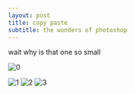 ```yaml
---
layout: post
title: copy paste
subtitle: the wonders of photoshop
---
```

wait why is that one so small

![0](https://lh3.googleusercontent.com/6hf1ZpRZ6LLeYvzuQ8wIDOpJsc52e1e4vOVqMX638KSu3MVvcOGao4jJxxcvCDw5zPLicCC1bqUlXNj_eglLbker5YUmqiDyR0wgtF3cskeIXeW4rYtzva0oQDVbTEtOWMN-S8iTABj7fYCU-KC3gkbRUzSIN9yS6OURxeWblj7JhqWdUIwmPj9oFNMvgYXtPdA-eprJCeToH4RWUua1EAfunFbURcj24DGu9EAX4GFO43Fjxa8ySAtf7sbPB9mACIBGwwhW8v0o9I2yZFLRU_gRYx5gfxKX1BoLn1nDjxpKqLqq27fhRa2-dEX_TJ9iZl0_-EgIu31MfCo4Sl1cGvil81T7HNJIkmsuy-iJirnAFBv9UZqyEUYcx1NQ3GhlEIBlSuOOBKVVo_UzDfy_dGxVs5sXtmHX2X8KydtDRA7nDqko4iA3el5AGB5uQdNGSG-a6NbhzbWpUTR7QqUZ8BeuFBM0A14Dii3xlbbyOchgGyBTdblfxdKoVDluncmLaxg1cwj1Sk3uXeDvU3rxkRj3hDWIL1OAWstlACE-NunDvjh7ogqz6cXfwizJ0BtGXtD5XvEIlYbCLINfZb4OE7cGi_a5lUKZ7OvW9N33iy9qG35upXvY83ReuFwzv6zFSgJg7oIRy9JL2WvpXMEMcxoE=w1221-h915-no)

![1](https://lh3.googleusercontent.com/EY8iEHif5YXauj5pfxkRhb7UzgQXFwoTGttQR80CvEjyEg9GBwgcmy8_-3AXdpkjNi_lMga7E5l3ZC9i4coRLiFhGe84BlXZGNskBiBC_EL0MAysB-VEDRmUWViym0BJPx3h4iD_SCdaeehayPgI9_ut02o7cVnf5MyvThH4-ayRK-StySQjpQj-hTYkfGSsZuOKlEh4UA5RqHwaRtke29iulUSUEyVc_YggBpMFxzyaA_kP8ve3AF2hh6cIpUQAKzI7mEQqURSciiITEa3Qh3ovPNksy55OkiMIiXMnF6CUMeDIyNXgahC5DeYISUGAieqmi5aLlDZrD4H4Zy2UYHihVC0v9pl8j5-d1ubAluXy8DH9UUMgj2CV3qggVp7O-iGm_VNbghBqbhHKJUGvHEaDzcp0TGWGhHRf5HKHOST7bcgbzIEHv8qHzS9u3CrOUEqEDBIKHsCdxQKNPbgG98XhE92u6CKQfKWRs8glqR0IUEokGOsSJTe1bD6114GcQyisv3NlqDjnoBMqDAWHaViHloSM3GllhpXB2-eqAIFee1-AE_XBhh1P_Iw1KUBTo8nLn9SbpXR66u4BYbY0CQEbDqSU0FRwf2RPjZkdDJs42vMgSqlaFJ9RZwdKGs_RTNUTRLLFO2AhPMq-VeMjYOjf=w1221-h915-no)
![2](https://lh3.googleusercontent.com/WqTahO98t-Hg2A_wy3JRE3IY2okuu0Uc7x0D7tlVVEqW_13lYObhhggVN6apvpLKv1IyWPz0jLwqwdnvLc-X4gFDX3jJtJq1FDFZnAsQCll3O6dZw-hx3_RE4ns3pxKTYkt3Lnx2TVnIlQAuD1VvTT4cMHp3li_S582wPeP4zkqVYKTqPgJ_XH05YlObCxevJ-kHW0ZqSnWxuZsRP_M-FevB7FnCSU4mdfxgu0K-i4YyslKcb8FHIXlmR5M9X1v7u9tvhu4cu5_xTN1T4hbAwqUNlDDMbCSYnrj15ZooXGGdWNLTqfQrIzQRboIq0dJxsX79N27WsiI12cwGl8m4s-p0XuGXLgNi0r9VTIe4CyhvyqwiuCnsK7qUxFwDEHAd1l6ci5HR2gA_n5J-oea5iIBGsrNwai2UA7rEoli7vYztF6ZL4IBzZjWy6QZWB5WE503cZYz5n9Q_8We4eSyYtn0VFkaOe16G8s_4Hd6LHM8ZoG9XChVTZ2uL0uhYgNmAsmmFUKKkKmqZBW6qhHIx5jUoRq9I6P4PhVJpHfToJM0r2cSHiC2qXtGchkYn0HwQuruorxKYglQpZWwOnNtItMyE9RsOQM3nYhaDMN_JXzYLr4bumcqi0LyhwT1HsQrWK5UQeuMSuYM5GnggG0dW2t32=w1221-h915-no)
![3](https://lh3.googleusercontent.com/8zNe0iiMg7trjKXJiZT9s9TKXxHS7bJYPlje7PiwiGVhAAuQNdbALLVb-CFRUbhX0nqyaJAQzsjr1jNKBjyLuX2wgP0tS3Zh_872txGZ12LSXJhscC3ZlUCys_P4tqSRFxbqwboY3-txpUZruWdoDtsh6T5so9JtLeI0fRyZRat8wmIXEsKaRiAPvdwQHbyUn9RLrOp3-NXM79OSow2UXCZ8iU6ccvQJ1cQz8yTUSBgkgwpuPbix98szUX09uXUt1B5sMun7npkjTbbAJmSS4iixPnJ22OAX-jqWeIJL9lIwI_Hh6zoeOBEDYiE7_kOgF163By_GZ4i8-3mPlFbKbnqno_WX1eZArUoNgbHLnjFHYWa3M6GcUyvXevnlUw0Tp2dxRxj7b5Uh4-l6ks5E_BtS7J5pL7W1gRIaCqSACG8mfXcv305Hge9FWaIDGyH0VNyK1R2tRw5u1CPNriNvyjq-EXET_b2eM1f8RtzaCWax8COAHbMEyvppUuzckfPab5FOftD8Wv3yZcdhcSHgrAjJXvCRuD8WRswsuMvnQyRMMuKZ0rqxOh4BbiZ1Lv-IFOpcpEKxTOgdXsXQCSzKdCCpwhw2rnjf_Bz832W7BWfbk3nHh3zPc0icF2_rPOJJTBizKChl58Ioe9Ne8PtQwLU7=w1221-h915-no)

